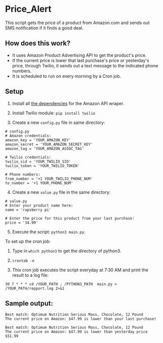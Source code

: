 # Price_Alert

This script gets the price of a product from Amazon.com and sends out SMS notification if it finds a good deal.

## How does this work?

* It uses Amazon Product Advertising API to get the product's price.
* If the current price is lower that last purchase's price or yesterday's price, through Twilio, it sends out a text message to the indicated phone numbers.
* It is scheduled to run on every morning by a Cron job.

## Setup

1. Install all [the dependencies](https://github.com/yoavaviram/python-amazon-simple-product-api) for the Amazon API wraper.

2. Install Twilio module: `pip install twilio`

3. Create a new `config.py` file in same directory:
  ```
  # config.py
  # Amazon credentials:
  amazon_key = 'YOUR_AMAZON_KEY'
  amazon_secret = 'YOUR_AMAZON_SECRET_KEY'
  amazon_tag = 'YOUR_AMAZON_ASSOC_TAG'
  
  # Twilio credentials:
  twilio_sid = 'YOUR_TWILIO_SID'
  twilio_token = 'YOUR_TWILIO_TOKEN'
  
  # Phone numbers:
  from_number = '+1 YOUR_TWILIO_PHONE_NUM'
  to_number = '+1 YOUR_PHONE_NUM'
  ```
4. Create a new `value.py` file in the same directory:
  ```
  # value.py
  # Enter your product name here:
  name = 'rapsberry pi'
  
  # Enter the price for this product from your last purchase:
  price = '34.99'
  ```
  
5. Execute the script: `python3 main.py`.

To set up the cron job:

1. Type in `which python3` to get the directory of python3.

2. `crontab -e`

3. This cron job executes the script everyday at 7:30 AM and print the result to a log file:
```
30 7 * * * cd /YOUR_PATH ; /PYTHON3_PATH  main.py > /YOUR_PATH/repport.log 2>&1
```

## Sample output:

```
Best match: Optimum Nutrition Serious Mass, Chocolate, 12 Pound
The current price on Amazon: $47.99 is lower than your last purchase!

Best match: Optimum Nutrition Serious Mass, Chocolate, 12 Pound
The current price on Amazon: $47.99 is lower than yesterday price $51.99
```

